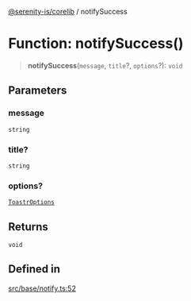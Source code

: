 [@serenity-is/corelib](../README.md) / notifySuccess

# Function: notifySuccess()

> **notifySuccess**(`message`, `title`?, `options`?): `void`

## Parameters

### message

`string`

### title?

`string`

### options?

[`ToastrOptions`](../type-aliases/ToastrOptions.md)

## Returns

`void`

## Defined in

[src/base/notify.ts:52](https://github.com/serenity-is/serenity/blob/master/packages/corelib/src/base/notify.ts#L52)
